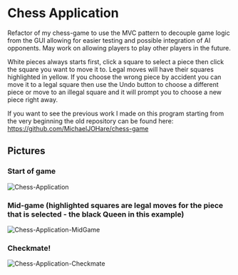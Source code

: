# Chess Application
Refactor of my chess-game to use the MVC pattern to decouple game logic from the GUI allowing for easier testing and possible integration of AI opponents.  May work on allowing players to play other players in the future.

White pieces always starts first, click a square to select a piece then click the square you want to move it to.  Legal moves will have their squares highlighted in yellow.  If you choose the wrong piece by accident you can move it to a legal square then use the Undo button to choose a different piece or move to an illegal square and it will prompt you to choose a new piece right away.

If you want to see the previous work I made on this program starting from the very beginning the old repository can be found here: https://github.com/MichaelJOHare/chess-game

## Pictures

### Start of game
![Chess-Application](https://github.com/MichaelJOHare/chess-application/assets/46801493/135fdae5-3835-42b5-9d9a-e32b439da98f)

### Mid-game (highlighted squares are legal moves for the piece that is selected - the black Queen in this example)
![Chess-Application-MidGame](https://github.com/MichaelJOHare/chess-application/assets/46801493/35603b88-ff5a-4d44-8d85-be51e95bdde6)

### Checkmate!
![Chess-Application-Checkmate](https://github.com/MichaelJOHare/chess-application/assets/46801493/6a1a6f60-d712-40a5-a10f-d93c130fccd7)
